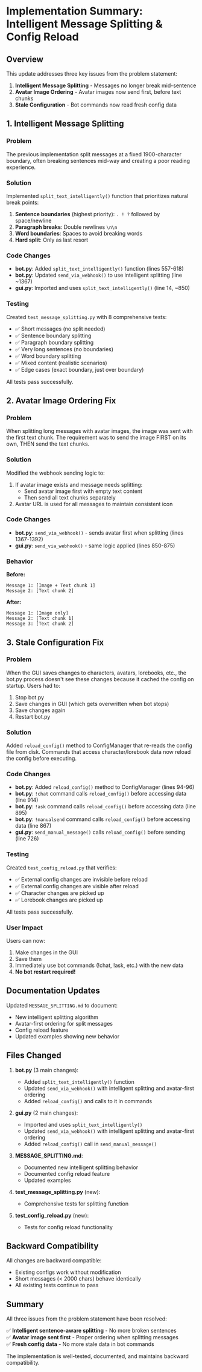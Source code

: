 # Implementation Summary: Intelligent Message Splitting & Config Reload

## Overview

This update addresses three key issues from the problem statement:

1. **Intelligent Message Splitting** - Messages no longer break mid-sentence
2. **Avatar Image Ordering** - Avatar images now send first, before text chunks
3. **Stale Configuration** - Bot commands now read fresh config data

## 1. Intelligent Message Splitting

### Problem
The previous implementation split messages at a fixed 1900-character boundary, often breaking sentences mid-way and creating a poor reading experience.

### Solution
Implemented `split_text_intelligently()` function that prioritizes natural break points:

1. **Sentence boundaries** (highest priority): `. ! ?` followed by space/newline
2. **Paragraph breaks**: Double newlines `\n\n`
3. **Word boundaries**: Spaces to avoid breaking words
4. **Hard split**: Only as last resort

### Code Changes
- **bot.py**: Added `split_text_intelligently()` function (lines 557-618)
- **bot.py**: Updated `send_via_webhook()` to use intelligent splitting (line ~1367)
- **gui.py**: Imported and uses `split_text_intelligently()` (line 14, ~850)

### Testing
Created `test_message_splitting.py` with 8 comprehensive tests:
- ✅ Short messages (no split needed)
- ✅ Sentence boundary splitting
- ✅ Paragraph boundary splitting
- ✅ Very long sentences (no boundaries)
- ✅ Word boundary splitting
- ✅ Mixed content (realistic scenarios)
- ✅ Edge cases (exact boundary, just over boundary)

All tests pass successfully.

## 2. Avatar Image Ordering Fix

### Problem
When splitting long messages with avatar images, the image was sent with the first text chunk. The requirement was to send the image FIRST on its own, THEN send the text chunks.

### Solution
Modified the webhook sending logic to:
1. If avatar image exists and message needs splitting:
   - Send avatar image first with empty text content
   - Then send all text chunks separately
2. Avatar URL is used for all messages to maintain consistent icon

### Code Changes
- **bot.py**: `send_via_webhook()` - sends avatar first when splitting (lines 1367-1392)
- **gui.py**: `send_via_webhook()` - same logic applied (lines 850-875)

### Behavior
**Before:**
```
Message 1: [Image + Text chunk 1]
Message 2: [Text chunk 2]
```

**After:**
```
Message 1: [Image only]
Message 2: [Text chunk 1]
Message 3: [Text chunk 2]
```

## 3. Stale Configuration Fix

### Problem
When the GUI saves changes to characters, avatars, lorebooks, etc., the bot.py process doesn't see these changes because it cached the config on startup. Users had to:
1. Stop bot.py
2. Save changes in GUI (which gets overwritten when bot stops)
3. Save changes again
4. Restart bot.py

### Solution
Added `reload_config()` method to ConfigManager that re-reads the config file from disk. Commands that access character/lorebook data now reload the config before executing.

### Code Changes
- **bot.py**: Added `reload_config()` method to ConfigManager (lines 94-96)
- **bot.py**: `!chat` command calls `reload_config()` before accessing data (line 914)
- **bot.py**: `!ask` command calls `reload_config()` before accessing data (line 895)
- **bot.py**: `!manualsend` command calls `reload_config()` before accessing data (line 867)
- **gui.py**: `send_manual_message()` calls `reload_config()` before sending (line 726)

### Testing
Created `test_config_reload.py` that verifies:
- ✅ External config changes are invisible before reload
- ✅ External config changes are visible after reload
- ✅ Character changes are picked up
- ✅ Lorebook changes are picked up

All tests pass successfully.

### User Impact
Users can now:
1. Make changes in the GUI
2. Save them
3. Immediately use bot commands (!chat, !ask, etc.) with the new data
4. **No bot restart required!**

## Documentation Updates

Updated `MESSAGE_SPLITTING.md` to document:
- New intelligent splitting algorithm
- Avatar-first ordering for split messages
- Config reload feature
- Updated examples showing new behavior

## Files Changed

1. **bot.py** (3 main changes):
   - Added `split_text_intelligently()` function
   - Updated `send_via_webhook()` with intelligent splitting and avatar-first ordering
   - Added `reload_config()` and calls to it in commands

2. **gui.py** (2 main changes):
   - Imported and uses `split_text_intelligently()`
   - Updated `send_via_webhook()` with intelligent splitting and avatar-first ordering
   - Added `reload_config()` call in `send_manual_message()`

3. **MESSAGE_SPLITTING.md**:
   - Documented new intelligent splitting behavior
   - Documented config reload feature
   - Updated examples

4. **test_message_splitting.py** (new):
   - Comprehensive tests for splitting function

5. **test_config_reload.py** (new):
   - Tests for config reload functionality

## Backward Compatibility

All changes are backward compatible:
- Existing configs work without modification
- Short messages (< 2000 chars) behave identically
- All existing tests continue to pass

## Summary

All three issues from the problem statement have been resolved:

✅ **Intelligent sentence-aware splitting** - No more broken sentences  
✅ **Avatar image sent first** - Proper ordering when splitting messages  
✅ **Fresh config data** - No more stale data in bot commands  

The implementation is well-tested, documented, and maintains backward compatibility.
